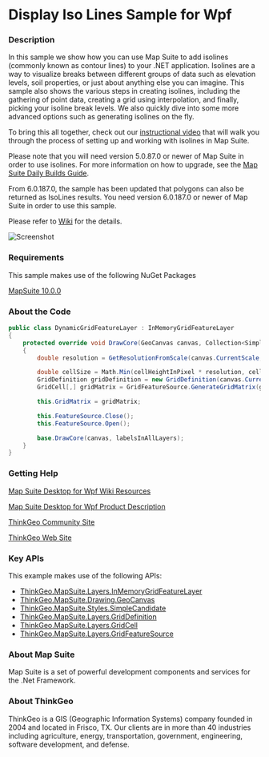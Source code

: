 # Display Iso Lines Sample for Wpf

### Description
In this sample we show how you can use Map Suite to add isolines (commonly known as contour lines) to your .NET application. Isolines are a way to visualize breaks between different groups of data such as elevation levels, soil properties, or just about anything else you can imagine. This sample also shows the various steps in creating isolines, including the gathering of point data, creating a grid using interpolation, and finally, picking your isoline break levels. We also quickly dive into some more advanced options such as generating isolines on the fly. 

To bring this all together, check out our [instructional video](https://www.youtube.com/watch?v=eejtCTftpzo) that will walk you through the process of setting up and working with isolines in Map Suite. 

Please note that you will need version 5.0.87.0 or newer of Map Suite in order to use isolines. For more information on how to upgrade, see the [Map Suite Daily Builds Guide](http://wiki.thinkgeo.com/wiki/map_suite_daily_builds_guide). 

From 6.0.187.0, the sample has been updated that polygons can also be returned as IsoLines results. You need version 6.0.187.0 or newer of Map Suite in order to use this sample.

Please refer to [Wiki](http://wiki.thinkgeo.com/wiki/map_suite_desktop_for_wpf) for the details.

![Screenshot](https://github.com/ThinkGeo/DisplayIsoLinesSample-ForWpf/blob/master/Screenshot.gif)

### Requirements
This sample makes use of the following NuGet Packages

[MapSuite 10.0.0](https://www.nuget.org/packages?q=ThinkGeo)

### About the Code
```csharp
public class DynamicGridFeatureLayer : InMemoryGridFeatureLayer
{
    protected override void DrawCore(GeoCanvas canvas, Collection<SimpleCandidate> labelsInAllLayers)
    {
        double resolution = GetResolutionFromScale(canvas.CurrentScale, canvas.MapUnit);

        double cellSize = Math.Min(cellHeightInPixel * resolution, cellWidthInPixel * resolution);
        GridDefinition gridDefinition = new GridDefinition(canvas.CurrentWorldExtent, cellSize, NoDataValue, wellDepthPoints);
        GridCell[,] gridMatrix = GridFeatureSource.GenerateGridMatrix(gridDefinition, InterpolationModel);

        this.GridMatrix = gridMatrix;

        this.FeatureSource.Close();
        this.FeatureSource.Open();

        base.DrawCore(canvas, labelsInAllLayers);
    }
}
```
### Getting Help

[Map Suite Desktop for Wpf Wiki Resources](http://wiki.thinkgeo.com/wiki/map_suite_desktop_for_wpf)

[Map Suite Desktop for Wpf Product Description](https://thinkgeo.com/ui-controls#desktop-platforms)

[ThinkGeo Community Site](http://community.thinkgeo.com/)

[ThinkGeo Web Site](http://www.thinkgeo.com)

### Key APIs
This example makes use of the following APIs:

- [ThinkGeo.MapSuite.Layers.InMemoryGridFeatureLayer](http://wiki.thinkgeo.com/wiki/api/thinkgeo.mapsuite.layers.inmemorygridfeaturelayer)
- [ThinkGeo.MapSuite.Drawing.GeoCanvas](http://wiki.thinkgeo.com/wiki/api/thinkgeo.mapsuite.drawing.geocanvas)
- [ThinkGeo.MapSuite.Styles.SimpleCandidate](http://wiki.thinkgeo.com/wiki/api/thinkgeo.mapsuite.styles.simplecandidate)
- [ThinkGeo.MapSuite.Layers.GridDefinition](http://wiki.thinkgeo.com/wiki/api/thinkgeo.mapsuite.layers.griddefinition)
- [ThinkGeo.MapSuite.Layers.GridCell](http://wiki.thinkgeo.com/wiki/api/thinkgeo.mapsuite.layers.gridcell)
- [ThinkGeo.MapSuite.Layers.GridFeatureSource](http://wiki.thinkgeo.com/wiki/api/thinkgeo.mapsuite.layers.gridfeaturesource)

### About Map Suite
Map Suite is a set of powerful development components and services for the .Net Framework.

### About ThinkGeo
ThinkGeo is a GIS (Geographic Information Systems) company founded in 2004 and located in Frisco, TX. Our clients are in more than 40 industries including agriculture, energy, transportation, government, engineering, software development, and defense.
